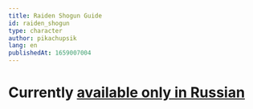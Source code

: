 ```yaml
---
title: Raiden Shogun Guide 
id: raiden_shogun
type: character
author: pikachupsik
lang: en
publishedAt: 1659007004
---
```


# Currently [available only in Russian](/ru/guides/raiden_shogun)